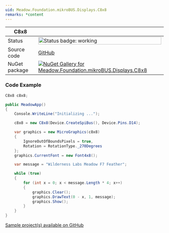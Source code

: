 ```yaml
---
uid: Meadow.Foundation.mikroBUS.Displays.C8x8
remarks: *content
---
```


| C8x8 | |
|--------|--------|
| Status | <img src="https://img.shields.io/badge/Working-brightgreen" style="width: auto; height: -webkit-fill-available;" alt="Status badge: working" /> |
| Source code | [GitHub](https://github.com/WildernessLabs/Meadow.Foundation.MikroBus/tree/main/Source/C8x8) |
| NuGet package | <a href="https://www.nuget.org/packages/Meadow.Foundation.mikroBUS.Displays.C8x8/" target="_blank"><img src="https://img.shields.io/nuget/v/Meadow.Foundation.mikroBUS.Displays.C8x8.svg?label=Meadow.Foundation.mikroBUS.Displays.C8x8" alt="NuGet Gallery for Meadow.Foundation.mikroBUS.Displays.C8x8" /></a> |
### Code Example

```csharp
C8x8 c8x8;

public MeadowApp()
{
    Console.WriteLine("Initializing ...");

    c8x8 = new C8x8(Device.CreateSpiBus(), Device.Pins.D14);

    var graphics = new MicroGraphics(c8x8)
    {
        IgnoreOutOfBoundsPixels = true,
        Rotation = RotationType._270Degrees
    };
    graphics.CurrentFont = new Font4x8();

    var message = "Wilderness Labs Meadow F7 Feather";

    while (true)
    {
        for (int x = 0; x < message.Length * 4; x++)
        {
            graphics.Clear();
            graphics.DrawText(0 - x, 1, message);
            graphics.Show();
        }
    }
}

```

[Sample project(s) available on GitHub](https://github.com/WildernessLabs/Meadow.Foundation.MikroBus/tree/main/Source/C8x8/Sample/C8x8_Sample)

